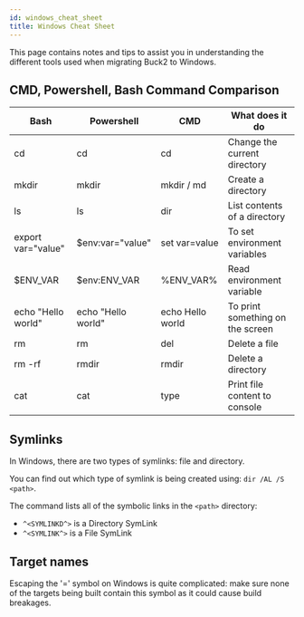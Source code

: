 ```yaml
---
id: windows_cheat_sheet
title: Windows Cheat Sheet
---
```


This page contains notes and tips to assist you in understanding the different
tools used when migrating Buck2 to Windows.

## CMD, Powershell, Bash Command Comparison

| Bash               | Powershell         | CMD              | What does it do                  |
| ------------------ | ------------------ | ---------------- | -------------------------------- |
| cd                 | cd                 | cd               | Change the current directory     |
| mkdir              | mkdir              | mkdir / md       | Create a directory               |
| ls                 | ls                 | dir              | List contents of a directory     |
| export var="value" | $env:var="value"   | set var=value    | To set environment variables     |
| $ENV_VAR           | $env:ENV_VAR       | %ENV_VAR%        | Read environment variable        |
| echo "Hello world" | echo "Hello world" | echo Hello world | To print something on the screen |
| rm                 | rm                 | del              | Delete a file                    |
| rm -rf             | rmdir              | rmdir            | Delete a directory               |
| cat                | cat                | type             | Print file content to console    |

## Symlinks

In Windows, there are two types of symlinks: file and directory.

You can find out which type of symlink is being created using:
`dir /AL /S <path>`.

The command lists all of the symbolic links in the `<path>` directory:

- `^<SYMLINKD^>` is a Directory SymLink
- `^<SYMLINK^>` is a File SymLink

## Target names

Escaping the '=' symbol on Windows is quite complicated: make sure none of the
targets being built contain this symbol as it could cause build breakages.
